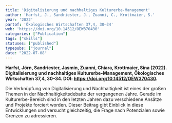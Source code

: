 ```yaml
---
title: 'Digitalisierung und nachhaltiges Kulturerbe-Management'
author: 'Harfst, J., Sandriester, J., Zuanni, C., Krottmaier, S.'
year: '2022'
partof: 'Ökologisches Wirtschaften 37,4, 30–34'
web: 'https://doi.org/10.14512/OEW370430'
categories: ["Publication"]
tags: ["skills"]
statuses: ["published"]
typepubs: ["journal"]
date: "2022-07-08"
---
```


**Harfst, Jörn, Sandriester, Jasmin, Zuanni, Chiara, Krottmaier, Sina (2022). Digitalisierung und nachhaltiges Kulturerbe-Management, Ökologisches Wirtschaften 37,4, 30–34. DOI: https://doi.org/10.14512/OEW370430.**

Die Verknüpfung von Digitalisierung und Nachhaltigkeit ist eines der großen Themen in der Nachhaltigkeitsdebatte der vergangenen Jahre. Gerade im Kulturerbe-Bereich sind in den letzten Jahren dazu verschiedene Ansätze und Projekte forciert worden. Dieser Beitrag gibt Einblick in diese Entwicklungen und versucht gleichzeitig, die Frage nach Potenzialen sowie Grenzen zu adressieren.
